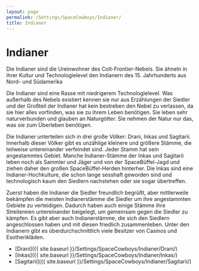 ```yaml
---
layout: page
permalink: /Settings/SpaceCowboys/Indianer/
title: Indianer
---
```


# Indianer

Die Indianer sind die Ureinwohner des Colt-Frontier-Nebels. Sie ähneln in ihrer Kultur und Technologielevel den Indianern des 15. Jahrhunderts aus Nord- und Südamerika

Die Indianer sind eine Rasse mit niedrigerem Technologielevel. Was außerhalb des Nebels existiert kennen sie nur aus Erzählungen der Siedler und der Großteil der Indianer hat kein bestreben den Nebel zu verlassen, da sie hier alles vorfinden, was sie zu ihrem Leben benötigen. Sie leben sehr naturverbunden und glauben an Naturgötter. Sie nehmen der Natur nur das, was sie zum Überleben benötigen.

Die Indianer unterteilen sich in drei große Völker: Drani, Inkas und Sagitarii. Innerhalb dieser Völker gibt es unzählige kleinere und größere Stämme, die teilweise untereinander verfeindet sind. Jeder Stamm hat sein angestammtes Gebiet. Manche Indianer-Stämme der Inkas und Sagitarii leben noch als Sammler und Jäger und von der SpaceBüffel-Jagd und ziehen daher den großen SpaceBüffel-Herden hinterher. Die Inkas sind eine Indianer-Hochkulture, die schon lange sesshaft geworden sind und technologisch kaum den Siedlern nachstehen oder sie sogar übertreffen.

Zuerst haben die Indianer die Siedler freundlich begrüßt, aber mittlerweile bekämpfen die meisten Indianerstämme die Siedler um ihre angestammten Gebiete zu verteidigen. Dadurch haben auch einige Stämme ihre Streitereien untereinander beigelegt, um gemeinsam gegen die Siedler zu kämpfen. Es gibt aber auch Indianerstämme, die sich den Siedlern angeschlossen haben und mit diesen friedlich zusammenleben. Unter den Indianern gibt es überdurchschnittlich viele Besitzer von Casinos und Esotherikläden.

- [Drani]({{ site.baseurl }}/Settings/SpaceCowboys/Indianer/Drani/)
- [Inkas]({{ site.baseurl }}/Settings/SpaceCowboys/Indianer/Inkas/)
- [Sagitarii]({{ site.baseurl }}/Settings/SpaceCowboys/Indianer/Sagitarii/)
